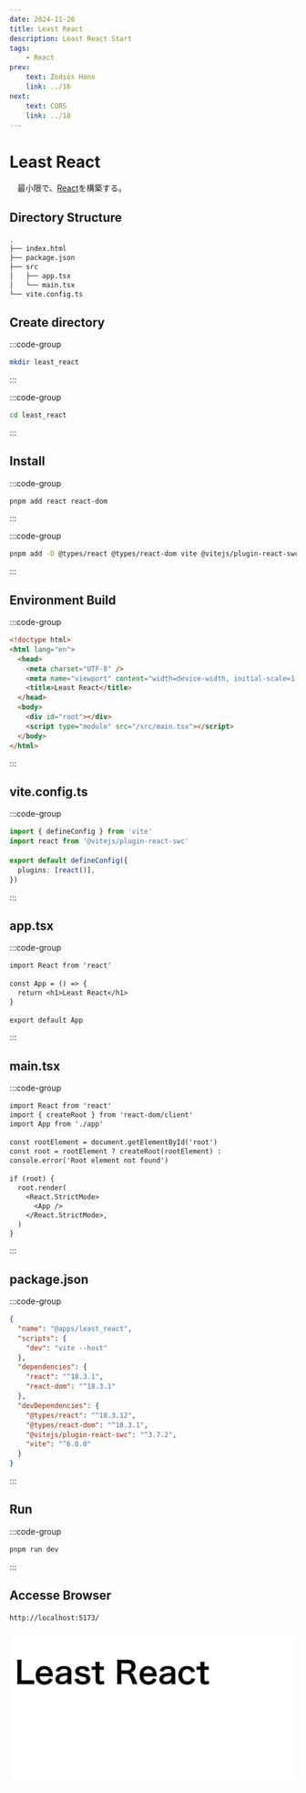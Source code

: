 ```yaml
---
date: 2024-11-26
title: Least React
description: Least React Start
tags: 
    - React
prev:
    text: Zodios Hono
    link: ../16
next:
    text: CORS
    link: ../18
---
```


# Least React

&emsp;最小限で、[React](https://react.dev/)を構築する。

## Directory Structure

```
.
├── index.html
├── package.json
├── src
│   ├── app.tsx
│   └── main.tsx
└── vite.config.ts
```

## Create directory

:::code-group
```sh
mkdir least_react
```
:::

:::code-group
```sh
cd least_react
```
:::

## Install

:::code-group
```sh [pnpm]
pnpm add react react-dom
```
:::

:::code-group
```sh [pnpm]
pnpm add -D @types/react @types/react-dom vite @vitejs/plugin-react-swc
```
:::

## Environment Build

:::code-group
```html [index.html]
<!doctype html>
<html lang="en">
  <head>
    <meta charset="UTF-8" />
    <meta name="viewport" content="width=device-width, initial-scale=1.0" />
    <title>Least React</title>
  </head>
  <body>
    <div id="root"></div>
    <script type="module" src="/src/main.tsx"></script>
  </body>
</html>
```
:::

## vite.config.ts

:::code-group
```ts [vite.config.ts]
import { defineConfig } from 'vite'
import react from '@vitejs/plugin-react-swc'

export default defineConfig({
  plugins: [react()],
})
```
:::

## app.tsx

:::code-group
```tsx [app.tsx]
import React from 'react'

const App = () => {
  return <h1>Least React</h1>
}

export default App
```
:::

## main.tsx

:::code-group
```tsx [main.tsx]
import React from 'react'
import { createRoot } from 'react-dom/client'
import App from './app'

const rootElement = document.getElementById('root')
const root = rootElement ? createRoot(rootElement) : console.error('Root element not found')

if (root) {
  root.render(
    <React.StrictMode>
      <App />
    </React.StrictMode>,
  )
}
```
:::

## package.json

:::code-group
```json [package.json]
{
  "name": "@apps/least_react",
  "scripts": {
    "dev": "vite --host"
  },
  "dependencies": {
    "react": "^18.3.1",
    "react-dom": "^18.3.1"
  },
  "devDependencies": {
    "@types/react": "^18.3.12",
    "@types/react-dom": "^18.3.1",
    "@vitejs/plugin-react-swc": "^3.7.2",
    "vite": "^6.0.0"
  }
}
```
:::

## Run

:::code-group
```sh [pnpm]
pnpm run dev
```
:::

## Accesse Browser

```
http://localhost:5173/
```

![img](img/58/01.png)